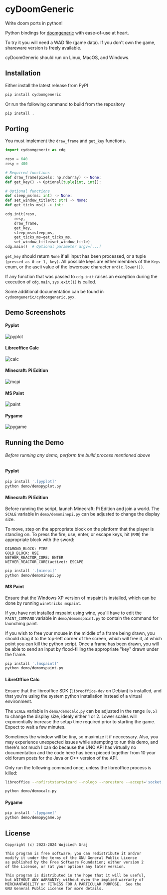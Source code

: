 # cyDoomGeneric

Write doom ports in python!

Python bindings for [doomgeneric](https://github.com/ozkl/doomgeneric) with ease-of-use at heart.

To try it you will need a WAD file (game data). If you don't own the game, shareware version is freely available.

cyDoomGeneric should run on Linux, MacOS, and Windows.

## Installation

Either install the latest release from PyPI
```sh
pip install cydoomgeneric
```

Or run the following command to build from the repository
```sh
pip install .
```

## Porting

You must implement the `draw_frame` and `get_key` functions.

```python
import cydoomgeneric as cdg

resx = 640
resy = 400

# Required functions
def draw_frame(pixels: np.ndarray) -> None:
def get_key() -> Optional[tuple[int, int]]:

# Optional functions
def sleep_ms(ms: int) -> None:
def set_window_title(t: str) -> None:
def get_ticks_ms() -> int:

cdg.init(resx,
    resy,
    draw_frame,
    get_key,
    sleep_ms=sleep_ms,
    get_ticks_ms=get_ticks_ms,
    set_window_title=set_window_title)
cdg.main()  # Optional parameter argv=[...]
```

`get_key` should return `None` if all input has been processed, or a tuple `(pressed as 0 or 1, key)`. All possible keys are either members of the `Keys` enum, or the ascii value of the lowercase character `ord(c.lower())`.

If any function that was passed to `cdg.init` raises an exception during the execution of `cdg.main`, `sys.exit(1)` is called.

Some additional documentation can be found in `cydoomgeneric/cydoomgeneric.pyx`.

## Demo Screenshots

#### Pyplot
![pyplot](screenshots/pyplotdoom_1.png)

#### Libreoffice Calc
![calc](screenshots/calcdoom_0.png)

#### Minecraft: Pi Edition
![mcpi](screenshots/minepidoom_0.png)

#### MS Paint
![paint](screenshots/mspaintdoom_0.png)

#### Pygame
![pygame](screenshots/pygamedoom_0.png)

## Running the Demo

###### Before running any demo, perform the build process mentioned above

#### Pyplot

```sh
pip install '.[pyplot]'
python demo/demopyplot.py
```

#### Minecraft: Pi Edition

Before running the script, launch Minecraft: Pi Edition and join a world. The `SCALE` variable in `demo/demominepi.py` can be adjusted to change the display size.

To move, step on the appropriate block on the platform that the player is standing on. To press the fire, use, enter, or escape keys, hit (`RMB`) the appropriate block with the sword:
```
DIAMOND_BLOCK: FIRE
GOLD_BLOCK: USE
NETHER_REACTOR_CORE: ENTER
NETHER_REACTOR_CORE(active): ESCAPE
```

```sh
pip install '.[minepi]'
python demo/demominepi.py
```

#### MS Paint

Ensure that the Windows XP version of mspaint is installed, which can be done by running `winetricks mspaint`.

If you have not installed mspaint using wine, you'll have to edit the `PAINT_COMMAND` variable in `demo/demomspaint.py` to contain the command for launching paint.

If you wish to free your mouse in the middle of a frame being drawn, you should drag it to the top-left corner of the screen, which will free it, at which point you can kill the python script. Once a frame has been drawn, you will be able to send an input by flood-filling the appropriate "key" drawn under the frame.

```sh
pip install '.[mspaint]'
python demo/demomspaint.py
```

#### LibreOffice Calc

Ensure that the libreoffice SDK (`libreoffice-dev` on Debian) is installed, and that you're using the system python installation instead of a virtual environment.

The `SCALE` variable in `demo/democalc.py` can be adjusted in the range `[0,5]` to change the display size, idealy either 1 or 2. Lower scales will exponentially increase the setup time required prior to starting the game. Expect to wait a few minutes.

Sometimes the window will be tiny, so maximize it if neccessary. Also, you may experience unexpected issues while attempting to run this demo, and there's not much I can do because the UNO API has virtually no documentation and the code here has been pieced together from 10 year old forum posts for the Java or C++ version of the API.

Only run the following command once, unless the libreoffice process is killed:
```sh
libreoffice --nofirststartwizard --nologo --norestore --accept='socket,host=localhost,port=2002,tcpNoDelay=1;urp;StarOffice.ComponentContext' &
```

```sh
python demo/democalc.py
```

#### Pygame

```sh
pip install '.[pygame]'
python demo/demopygame.py
```

## License

```
Copyright (c) 2023-2024 Wojciech Graj

This program is free software; you can redistribute it and/or
modify it under the terms of the GNU General Public License
as published by the Free Software Foundation; either version 2
of the License, or (at your option) any later version.

This program is distributed in the hope that it will be useful,
but WITHOUT ANY WARRANTY; without even the implied warranty of
MERCHANTABILITY or FITNESS FOR A PARTICULAR PURPOSE.  See the
GNU General Public License for more details.
```
